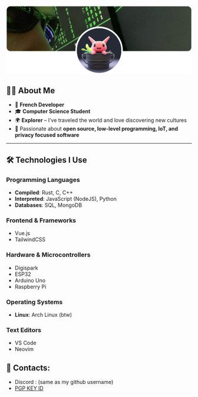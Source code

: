<img src="banner.png" alt="Personal Banner">

## 👨‍💻 About Me  

- 🥐 **French Developer**  
- 🎓 **Computer Science Student**  
- 🌍 **Explorer** – I’ve traveled the world and love discovering new cultures  
- 🚀 Passionate about **open source, low-level programming, IoT, and privacy focused software** 

---

## 🛠️ Technologies I Use  

### **Programming Languages**  
- **Compiled**: Rust, C, C++  
- **Interpreted**: JavaScript (NodeJS), Python  
- **Databases**: SQL, MongoDB  

### **Frontend & Frameworks**  
- Vue.js
- TailwindCSS

### **Hardware & Microcontrollers**  
- Digispark  
- ESP32  
- Arduino Uno  
- Raspberry Pi  

### **Operating Systems**  
- **Linux**: Arch Linux (btw)  

### **Text Editors**  
- VS Code  
- Neovim

## 💌 Contacts:
- Discord : (same as my github username)
- [PGP KEY ID](https://github.com/haksolot.gpg)
